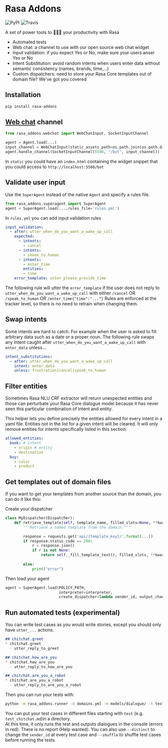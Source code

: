 # Rasa Addons


![PyPI](https://img.shields.io/pypi/v/rasa-addons.svg)
![Travis](https://img.shields.io/travis/mrbot-ai/rasa-addons.svg)


A set of power tools to 🚀🚀🚀 your productivity with Rasa

- Automated tests
- Web chat: a channel to use with our open source web chat widget
- Input validation: if you expect Yes or No, make sure your users anser Yes or No
- Intent Substitution: avoid random intents when users enter data without semantic consistency (names, brands, time,...)
- Custom dispatchers: need to store your Rasa Core templates out of domain file? We've got you covered


## Installation
```bash
pip install rasa-addons
```

## [Web chat](https://github.com/mrbot-ai/webchat) channel

```python
from rasa_addons.webchat import WebChatInput, SocketInputChannel

agent = Agent.load(...)
input_channel = WebChatInput(static_assets_path=os.path.join(os.path.dirname(os.path.realpath(__file__)), 'static'))
agent.handle_channel(SocketInputChannel(5500, "/bot", input_channel))

```

In `static` you could have an `index.html` containing the widget snippet that you could access to `http://localhost:5500/bot`


## Validate user input

Use the `SuperAgent` instead of the native `Agent` and specify a rules file.

```python
from rasa_addons.superagent import SuperAgent
agent = SuperAgent.load(...,rules_file='rules.yml')
```
In `rules.yml` you can add input validation rules

```yaml
input_validation:
  - after: utter_when_do_you_want_a_wake_up_call
    expected:
      - intents:
        - cancel
      - intents:
        - skeak_to_human
      - intents:
        - enter_time
        entities:
        - time
    error_template: utter_please_provide_time
```
The following rule will utter the `error_template` if the user does not reply to `utter_when_do_you_want_a_wake_up_call` with either `/cancel` OR `/speak_to_human` OR `/enter_time{"time":"..."}`
Rules are enforced at the tracker level, so there is no need to retrain when changing them.

## Swap intents
Some intents are hard to catch. For example when the user is asked to fill arbitrary data such as a date or a proper noun. 
The following rule swaps any intent caught after `utter_when_do_you_want_a_wake_up_call` with `enter_data` unless...

```yaml
intent_substitutions:
  - after: utter_when_do_you_want_a_wake_up_call
    intent: enter_data
    unless: frustration|cancel|speak_to_human
```  

## Filter entities

Sometimes Rasa NLU CRF extractor will return unexpected entities and those can perturbate your Rasa Core dialogue model
because it has never seen this particular combination of intent and entity.

This helper lets you define precisely the entities allowed for every intent in a yaml file. Entities not in the list for a given intent will be cleared. It will only remove entities for intents specifically listed in this section:

```yaml
allowed_entities:
  book: # intent
    - origin # entity
    - destination
  buy:
    - color
    - product
```

## Get templates out of domain files

If you want to get your templates from another source than the domain, you can do it like this:

Create your dispatcher
```python
class MyDispatcher(Dispatcher):
    def retrieve_template(self, template_name, filled_slots=None, **kwargs):
        """Retrieve a named template from the domain."""

        response = requests.get('api/{template_key}/'.format(...))
        if response.status_code == 200:
            r = response.json()
            if r is not None:
                return self._fill_template_text(r, filled_slots, **kwargs)
            
        else:
            print("error")

```

Then load your agent
```python
agent = SuperAgent.load(POLICY_PATH,
                        interpreter=interpreter,
                        create_dispatcher=lambda sender_id, output_channel, domain: MyDispatcher(sender_id, output_channel, domain))

```

## Run automated tests (experimental)
You can write test cases as you would write stories, except you should only have `utter_...` actions. 

```markdown
## chitchat.greet
* chitchat.greet
  - utter_reply_to_greet

## chitchat.how_are_you
* chitchat.how_are_you
  - utter_reply_to_how_are_you

## chitchat.are_you_a_robot
* chitchat.are_you_a_robot
  - utter_reply_to_are_you_a_robot

```

Then you can run your tests with:
```bash
python -m rasa_addons.runner -d domains.yml -m models/dialogue/ -t test_cases/ -r rules.yml
```

You can put your test cases in different files starting with `test` (e.g. `test_chitchat.md`)in a directory.  
At this time, it only runs the test and outputs dialogues in the console (errors in red). There is no report (Help wanted).
You can also use `--distinct` to change the `sender_id` at every test case and `--shuffle` to shuffle test cases before running the tests.

